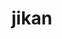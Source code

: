 # jikan

<html>
	<head>
		<meta charset="utf-8">
		<title> JIKAN </title>
	</head>
	<body>
		<style>
			
		</style>
		
		<h1> hey </h1>
	</body>
</html>
